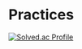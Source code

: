 # Practices

[![Solved.ac Profile](http://mazassumnida.wtf/api/v2/generate_badge?boj=youngjuj)](https://solved.ac/youngjuj/)
